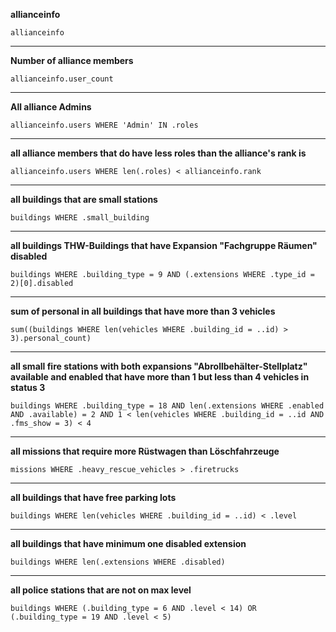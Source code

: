 **allianceinfo**
```
allianceinfo
```

***

**Number of alliance members**
```
allianceinfo.user_count
```
***

**All alliance Admins**
```
allianceinfo.users WHERE 'Admin' IN .roles
```
***

**all alliance members that do have less roles than the alliance's rank is**
```
allianceinfo.users WHERE len(.roles) < allianceinfo.rank
```

***

**all buildings that are small stations**
```
buildings WHERE .small_building
```

***

**all buildings THW-Buildings that have Expansion "Fachgruppe Räumen" disabled**
```
buildings WHERE .building_type = 9 AND (.extensions WHERE .type_id = 2)[0].disabled
```

***

**sum of personal in all buildings that have more than 3 vehicles**
```
sum((buildings WHERE len(vehicles WHERE .building_id = ..id) > 3).personal_count)
```

***

**all small fire stations with both expansions "Abrollbehälter-Stellplatz" available and enabled that have more than 1 but less than 4 vehicles in status 3**
```
buildings WHERE .building_type = 18 AND len(.extensions WHERE .enabled AND .available) = 2 AND 1 < len(vehicles WHERE .building_id = ..id AND .fms_show = 3) < 4
```

***

**all missions that require more Rüstwagen than Löschfahrzeuge**
```
missions WHERE .heavy_rescue_vehicles > .firetrucks
```

***

**all buildings that have free parking lots**
```
buildings WHERE len(vehicles WHERE .building_id = ..id) < .level
```

***

**all buildings that have minimum one disabled extension**
```
buildings WHERE len(.extensions WHERE .disabled)
```

***

**all police stations that are not on max level**
```
buildings WHERE (.building_type = 6 AND .level < 14) OR (.building_type = 19 AND .level < 5)
```
